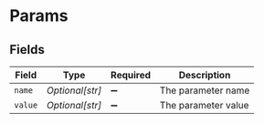 # Params


## Fields

| Field               | Type                | Required            | Description         |
| ------------------- | ------------------- | ------------------- | ------------------- |
| `name`              | *Optional[str]*     | :heavy_minus_sign:  | The parameter name  |
| `value`             | *Optional[str]*     | :heavy_minus_sign:  | The parameter value |